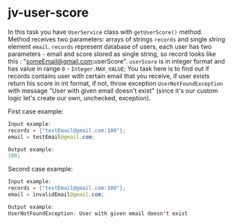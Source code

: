 # jv-user-score

In this task you have `UserService` class with `getUserScore()` method.
Method receives two parameters: arrays of strings `records` and single string element
`email`. `records` represent database of users, each user has two parameters - 
email and score stored as single string, so record looks like this : "someEmail@gmail.com:userScore". 
`userScore` is in integer format and has value in range `0` - `Integer.MAX_VALUE`;
You task here is to find out if records contains user with certain email that you 
receive, if user exists return his score in int format, if not, throw exception 
`UserNotFoundException` with message "User with given email doesn't exist"
(since it's our custom logic let's create our own, unchecked, exception).
 
 
 First case example:
 ```java
 Input example:
records = {"testEmail@gmail.com:100"};
email = testEmail@gmail.com;
```

 ```java
 Output example:
100;
```

Second case example:
 ```java
 Input example:
records = {"testEmail@gmail.com:100"};
email = invalidEmail@gmail.com;
```

 ```java
 Output example:
UserNotFoundException: User with given email doesn't exist
```


